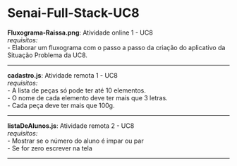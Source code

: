 # Senai-Full-Stack-UC8

**Fluxograma-Raissa.png**: Atividade online 1 - UC8  
  _requisitos:_  
    - Elaborar um fluxograma com o passo a passo da criação do aplicativo da Situação Problema da UC8.

- - - - - - 

**cadastro.js**: Atividade remota 1 - UC8  
  _requisitos:_   
    - A lista de peças só pode ter até 10 elementos.  
    - O nome de cada elemento deve ter mais que 3 letras.  
    - Cada peça deve ter mais que 100g.  

- - - - - - 

**listaDeAlunos.js**: Atividade remota 2 - UC8  
 _requisitos:_  
    - Mostrar se o número do aluno é impar ou par  
    - Se for zero escrever na tela  

- - - - - - 

